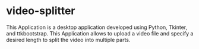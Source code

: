 # video-splitter
This Application is a desktop application developed using Python, Tkinter, and ttkbootstrap. This Application allows to upload a video file and specify a desired length to split the video into multiple parts.
